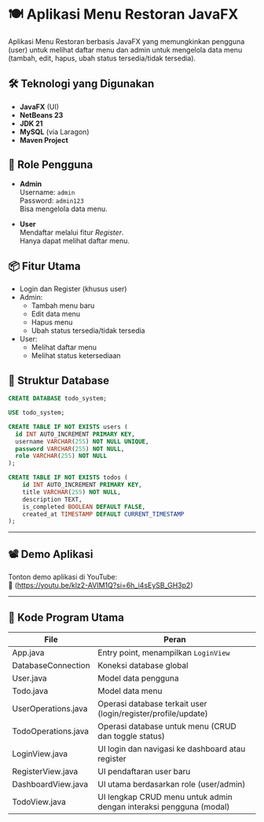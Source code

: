 # 🍽️ Aplikasi Menu Restoran JavaFX

Aplikasi Menu Restoran berbasis JavaFX yang memungkinkan pengguna (user) untuk melihat daftar menu dan admin untuk mengelola data menu (tambah, edit, hapus, ubah status tersedia/tidak tersedia).

## 🛠 Teknologi yang Digunakan

- **JavaFX** (UI)
- **NetBeans 23**
- **JDK 21**
- **MySQL** (via Laragon)
- **Maven Project**

## 👥 Role Pengguna

- **Admin**  
  Username: `admin`  
  Password: `admin123`  
  Bisa mengelola data menu.

- **User**  
  Mendaftar melalui fitur *Register*.  
  Hanya dapat melihat daftar menu.

## 📦 Fitur Utama

- Login dan Register (khusus user)
- Admin:
  - Tambah menu baru
  - Edit data menu
  - Hapus menu
  - Ubah status tersedia/tidak tersedia
- User:
  - Melihat daftar menu
  - Melihat status ketersediaan

## 💽 Struktur Database

```sql
CREATE DATABASE todo_system;

USE todo_system;

CREATE TABLE IF NOT EXISTS users (
  id INT AUTO_INCREMENT PRIMARY KEY,
  username VARCHAR(255) NOT NULL UNIQUE,
  password VARCHAR(255) NOT NULL,
  role VARCHAR(255) NOT NULL
);

CREATE TABLE IF NOT EXISTS todos (
    id INT AUTO_INCREMENT PRIMARY KEY,
    title VARCHAR(255) NOT NULL,
    description TEXT,
    is_completed BOOLEAN DEFAULT FALSE,
    created_at TIMESTAMP DEFAULT CURRENT_TIMESTAMP
);
```

---

## 📽️ Demo Aplikasi
Tonton demo aplikasi di YouTube:  
🔗 (https://youtu.be/klz2-AVIM1Q?si=6h_i4sEySB_GH3p2)


---


## 🧩 Kode Program Utama

| File                | Peran                                                              |
| ------------------- | ------------------------------------------------------------------ |
| App.java            | Entry point, menampilkan `LoginView`                               |
| DatabaseConnection  | Koneksi database global                                            |
| User.java           | Model data pengguna                                                |
| Todo.java           | Model data menu                                                    |
| UserOperations.java | Operasi database terkait user (login/register/profile/update)      |
| TodoOperations.java | Operasi database untuk menu (CRUD dan toggle status)               |
| LoginView\.java     | UI login dan navigasi ke dashboard atau register                   |
| RegisterView\.java  | UI pendaftaran user baru                                           |
| DashboardView\.java | UI utama berdasarkan role (user/admin)                             |
| TodoView\.java      | UI lengkap CRUD menu untuk admin dengan interaksi pengguna (modal) |

